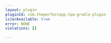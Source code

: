 ```yaml
---
layout: plugin
pluginId: com.theperfectapp.tpa-gradle-plugin
isJarAvailable: true
error: NONE
violations: []

---
```

